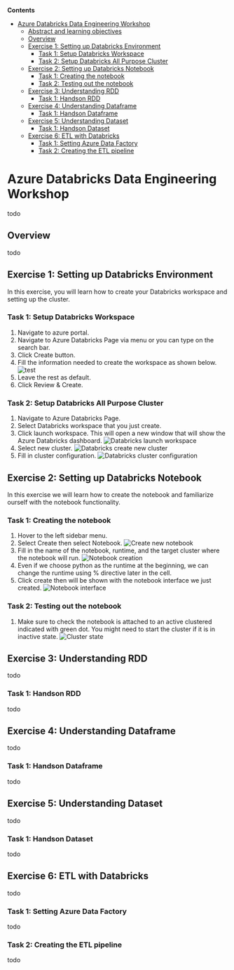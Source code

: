 **Contents**

<!-- TOC -->

- [Azure Databricks Data Engineering Workshop](#azure-databricks-data-engineering-workshop)
  - [Abstract and learning objectives](#abstract-and-learning-objectives)
  - [Overview](#overview)
  - [Exercise 1: Setting up Databricks Environment](#exercise-1-setting-up-databricks-environment)
    - [Task 1: Setup Databricks Workspace](#task-1-setup-databricks-workspace)
    - [Task 2: Setup Databricks All Purpose Cluster](#task-2-setup-databricks-cluster)
  - [Exercise 2: Setting up Databricks Notebook](#exercise-2-setting-up-databricks-notebook)
    - [Task 1: Creating the notebook](#task-1-creating-the-notebook)
    - [Task 2: Testing out the notebook](#task-2-testing-out-the-notebook)
  - [Exercise 3: Understanding RDD](#exercise-3-understanding-rdd)
    - [Task 1: Handson RDD ](#task-1-handson-rdd)
  - [Exercise 4: Understanding Dataframe](#exercise-4-understanding-dataframe)
    - [Task 1: Handson Dataframe ](#task-1-handson-rdd)
  - [Exercise 5: Understanding Dataset](#exercise-3-understanding-dataset)
    - [Task 1: Handson Dataset ](#task-1-handson-dataset)
  - [Exercise 6: ETL with Databricks](#exercise-6-etl-with-databricks)
    - [Task 1: Setting Azure Data Factory ](#task-1-setting-up-azure-data-factory)
    - [Task 2: Creating the ETL pipeline ](#task-1-setting-up-azure-data-factory)
  <!-- /TOC -->

# Azure Databricks Data Engineering Workshop
todo

## Overview
todo

## Exercise 1: Setting up Databricks Environment
In this exercise, you will learn how to create your Databricks workspace and setting up the cluster.

### Task 1: Setup Databricks Workspace
1. Navigate to azure portal.
2. Navigate to Azure Databricks Page via menu or you can type on the search bar.
3. Click Create button.
4. Fill the information needed to create the workspace as shown below.
![test](media/workspace-1.JPG)
5. Leave the rest as default.
6. Click Review & Create.

### Task 2: Setup Databricks All Purpose Cluster
1. Navigate to Azure Databricks Page.
2. Select Databricks workspace that you just create.
3. Click launch workspace. This will open a new window that will show the Azure Databricks dashboard.
![Databricks launch workspace](media/workspace-2.JPG)
4. Select new cluster.
![Databricks create new cluster](media/workspace-3.JPG)
5. Fill in cluster configuration.
![Databricks cluster configuration](media/workspace-4.JPG)

## Exercise 2: Setting up Databricks Notebook
In this exercise we will learn how to create the notebook and familiarize ourself with the notebook functionality.

### Task 1: Creating the notebook
1. Hover to the left sidebar menu.
2. Select Create then select Notebook.
![Create new notebook](media/create_menu.JPG)
3. Fill in the name of the notebook, runtime, and the target cluster where the notebook will run.
![Notebook creation](media/notebook-11.JPG)
4. Even if we choose python as the runtime at the beginning, we can change the runtime using % directive later in the cell.
5. Click create then will be shown with the notebook interface we just created.
![Notebook interface](media/notebook-2.JPG)

### Task 2: Testing out the notebook
1. Make sure to check the notebook is attached to an active clustered indicated with green dot. You might need to start the cluster if it is in inactive state.
![Cluster state](media/notebook-3.JPG)
## Exercise 3: Understanding RDD
todo

### Task 1: Handson RDD
todo

## Exercise 4: Understanding Dataframe
todo

### Task 1: Handson Dataframe
todo

## Exercise 5: Understanding Dataset
todo

### Task 1: Handson Dataset
todo

## Exercise 6: ETL with Databricks
todo

### Task 1: Setting Azure Data Factory
todo

### Task 2: Creating the ETL pipeline
todo